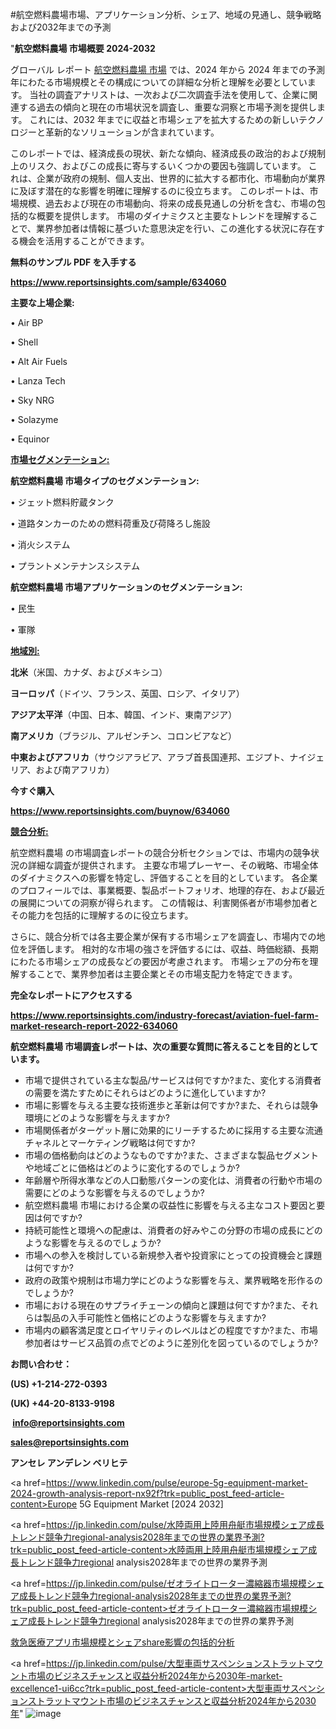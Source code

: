 #航空燃料農場市場、アプリケーション分析、シェア、地域の見通し、競争戦略および2032年までの予測

"<strong>航空燃料農場 市場概要 2024-2032</strong>

グローバル レポート <a href=https://www.reportsinsights.com/sample/634060>航空燃料農場 市場</a> では、2024 年から 2024 年までの予測年にわたる市場規模とその構成についての詳細な分析と理解を必要としています。 当社の調査アナリストは、一次および二次調査手法を使用して、企業に関連する過去の傾向と現在の市場状況を調査し、重要な洞察と市場予測を提供します。 これには、2032 年までに収益と市場シェアを拡大​​するための新しいテクノロジーと革新的なソリューションが含まれています。

このレポートでは、経済成長の現状、新たな傾向、経済成長の政治的および規制上のリスク、およびこの成長に寄与するいくつかの要因も強調しています。 これは、企業が政府の規制、個人支出、世界的に拡大する都市化、市場動向が業界に及ぼす潜在的な影響を明確に理解するのに役立ちます。 このレポートは、市場規模、過去および現在の市場動向、将来の成長見通しの分析を含む、市場の包括的な概要を提供します。 市場のダイナミクスと主要なトレンドを理解することで、業界参加者は情報に基づいた意思決定を行い、この進化する状況に存在する機会を活用することができます。

<strong><b>無料のサンプル PDF を入手する</b></strong>

<a href=https://www.reportsinsights.com/sample/634060><strong><u>https://www.reportsinsights.com/sample/634060</u></strong></a>

<strong>主要な上場企業:</strong>

• Air BP

• Shell

• Alt Air Fuels

• Lanza Tech

• Sky NRG

• Solazyme

• Equinor

<strong><u>市場セグメンテーション</u></strong><strong><u>:</u></strong>

<strong>航空燃料農場 市場タイプのセグメンテーション:</strong>

• ジェット燃料貯蔵タンク

• 道路タンカーのための燃料荷重及び荷降ろし施設

• 消火システム

• プラントメンテナンスシステム

<strong>航空燃料農場 市場アプリケーションのセグメンテーション:</strong>

• 民生

• 軍隊

<strong><u>地域別</u></strong><strong><u>:</u></strong>

<strong>北米</strong>（米国、カナダ、およびメキシコ）

<strong>ヨーロッパ</strong>（ドイツ、フランス、英国、ロシア、イタリア）

<strong>アジア太平洋</strong>（中国、日本、韓国、インド、東南アジア）

<strong>南アメリカ</strong>（ブラジル、アルゼンチン、コロンビアなど）

<strong>中東およびアフリカ</strong>（サウジアラビア、アラブ首長国連邦、エジプト、ナイジェリア、および南アフリカ）

<strong>今すぐ購入</strong>

<a href=https://www.reportsinsights.com/buynow/634060><strong><u>https://www.reportsinsights.com/buynow/634060</u></strong></a>

<strong><u>競合分析:</u></strong>

航空燃料農場 の市場調査レポートの競合分析セクションでは、市場内の競争状況の詳細な調査が提供されます。 主要な市場プレーヤー、その戦略、市場全体のダイナミクスへの影響を特定し、評価することを目的としています。 各企業のプロフィールでは、事業概要、製品ポートフォリオ、地理的存在、および最近の展開についての洞察が得られます。 この情報は、利害関係者が市場参加者とその能力を包括的に理解するのに役立ちます。

さらに、競合分析では各主要企業が保有する市場シェアを調査し、市場内での地位を評価します。 相対的な市場の強さを評価するには、収益、時価総額、長期にわたる市場シェアの成長などの要因が考慮されます。 市場シェアの分布を理解することで、業界参加者は主要企業とその市場支配力を特定できます。

<strong>完全なレポートにアクセスする</strong>

<a href=https://www.reportsinsights.com/industry-forecast/aviation-fuel-farm-market-research-report-2022-634060><strong><u><b>https://www.reportsinsights.com/industry-forecast/aviation-fuel-farm-market-research-report-2022-634060</b></u></strong></a>

<strong><b>航空燃料農場 市場調査レポートは、次の重要な質問に答えることを目的としています。</b></strong>
<ul>
  <li>市場で提供されている主な製品/サービスは何ですか?また、変化する消費者の需要を満たすためにそれらはどのように進化していますか?</li>
  <li>市場に影響を与える主要な技術進歩と革新は何ですか?また、それらは競争環境にどのような影響を与えますか?</li>
  <li>市場関係者がターゲット層に効果的にリーチするために採用する主要な流通チャネルとマーケティング戦略は何ですか?</li>
  <li>市場の価格動向はどのようなものですか?また、さまざまな製品セグメントや地域ごとに価格はどのように変化するのでしょうか?</li>
  <li>年齢層や所得水準などの人口動態パターンの変化は、消費者の行動や市場の需要にどのような影響を与えるのでしょうか?</li>
  <li>航空燃料農場 市場における企業の収益性に影響を与える主なコスト要因と要因は何ですか?</li>
  <li>持続可能性と環境への配慮は、消費者の好みやこの分野の市場の成長にどのような影響を与えるのでしょうか?</li>
  <li>市場への参入を検討している新規参入者や投資家にとっての投資機会と課題は何ですか?</li>
  <li>政府の政策や規制は市場力学にどのような影響を与え、業界戦略を形作るのでしょうか?</li>
  <li>市場における現在のサプライチェーンの傾向と課題は何ですか?また、それらは製品の入手可能性と価格にどのような影響を与えますか?</li>
  <li>市場内の顧客満足度とロイヤリティのレベルはどの程度ですか?また、市場参加者はサービス品質の点でどのように差別化を図っているのでしょうか?</li>
</ul>
<strong>お問い合わせ：</strong>

<strong>(US) +1-214-272-0393</strong>

<strong>(UK) +44-20-8133-9198</strong>

<strong> </strong><a href=info@reportsinsights.com><strong><u>info@reportsinsights.com</u></strong></a>

<a href=sales@reportsinsights.com><strong><u>sales@reportsinsights.com</u></strong></a>

<strong>アンセレ アンデレン ベリヒテ</strong>

<a href=https://www.linkedin.com/pulse/europe-5g-equipment-market-2024-growth-analysis-report-nx92f?trk=public_post_feed-article-content>Europe 5G Equipment Market [2024 2032]</a>

<a href=https://jp.linkedin.com/pulse/水陸両用上陸用舟艇市場規模シェア成長トレンド競争力regional-analysis2028年までの世界の業界予測?trk=public_post_feed-article-content>水陸両用上陸用舟艇市場規模シェア成長トレンド競争力regional analysis2028年までの世界の業界予測</a>

<a href=https://jp.linkedin.com/pulse/ゼオライトローター濃縮器市場規模シェア成長トレンド競争力regional-analysis2028年までの世界の業界予測?trk=public_post_feed-article-content>ゼオライトローター濃縮器市場規模シェア成長トレンド競争力regional analysis2028年までの世界の業界予測</a>

<a href=https://www.linkedin.com/pulse/救急医療アプリ市場規模とシェアshare影響の包括的分析-reportsinsights-pvt-ltd-xwzhf/>救急医療アプリ市場規模とシェアshare影響の包括的分析</a>

<a href=https://jp.linkedin.com/pulse/大型車両サスペンションストラットマウント市場のビジネスチャンスと収益分析2024年から2030年-market-excellence1-ui6cc?trk=public_post_feed-article-content>大型車両サスペンションストラットマウント市場のビジネスチャンスと収益分析2024年から2030年</a>"
![image](https://github.com/aanak123/RIMarketer1/assets/158471119/d7f750b4-cb29-46ee-b068-2f2befef1782)

